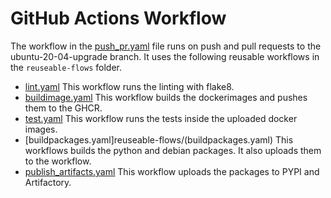 # GitHub Actions Workflow

The workflow in the [push_pr.yaml](push_pr.yaml) file runs on push and pull requests to the ubuntu-20-04-upgrade branch.
It uses the following reusable workflows in the `reuseable-flows` folder.

+ [lint.yaml](reuseable-flows/lint.yaml)
   This workflow runs the linting with flake8.
+ [buildimage.yaml](reuseable-flows/buildimage.yaml)
   This workflow builds the dockerimages and pushes them to the GHCR.
+ [test.yaml](reuseable-flows/test.yaml)
   This workflow runs the tests inside the uploaded docker images.
+ [buildpackages.yaml]reuseable-flows/(buildpackages.yaml)
   This workflows builds the python and debian packages. It also uploads them to the workflow.
+ [publish_artifacts.yaml](reuseable-flows/publish_artifacts.yaml)
   This workflow uploads the packages to PYPI and Artifactory.